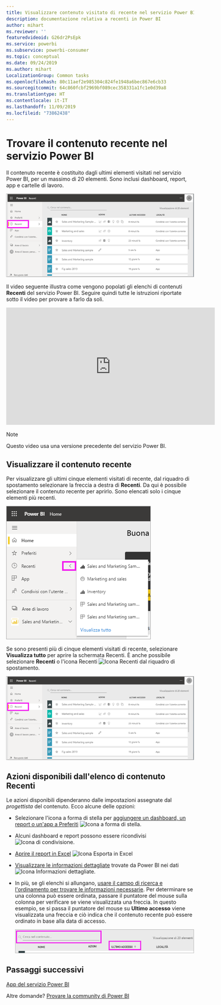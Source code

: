 ```yaml
---
title: Visualizzare contenuto visitato di recente nel servizio Power BI
description: documentazione relativa a recenti in Power BI
author: mihart
ms.reviewer: ''
featuredvideoid: G26dr2PsEpk
ms.service: powerbi
ms.subservice: powerbi-consumer
ms.topic: conceptual
ms.date: 09/24/2019
ms.author: mihart
LocalizationGroup: Common tasks
ms.openlocfilehash: 80c11aef2e985304c824fe1948a6bec867e6cb33
ms.sourcegitcommit: 64c860fcbf2969bf089cec358331a1fc1e0d39a8
ms.translationtype: HT
ms.contentlocale: it-IT
ms.lasthandoff: 11/09/2019
ms.locfileid: "73862438"
---
```

# <a name="recent-content-in-the-power-bi-service"></a>Trovare il contenuto **recente** nel servizio Power BI
Il contenuto recente è costituito dagli ultimi elementi visitati nel servizio Power BI, per un massimo di 20 elementi.  Sono inclusi dashboard, report, app e cartelle di lavoro.

![Finestra del contenuto recente](./media/end-user-recent/power-bi-recent.png)

Il video seguente illustra come vengono popolati gli elenchi di contenuti **Recenti** del servizio Power BI. Seguire quindi tutte le istruzioni riportate sotto il video per provare a farlo da soli.

<iframe width="560" height="315" src="https://www.youtube.com/embed/G26dr2PsEpk" frameborder="0" allowfullscreen></iframe>

> [!NOTE]
> Questo video usa una versione precedente del servizio Power BI.

## <a name="display-recent-content"></a>Visualizzare il contenuto recente
Per visualizzare gli ultimi cinque elementi visitati di recente, dal riquadro di spostamento selezionare la freccia a destra di **Recenti**.  Da qui è possibile selezionare il contenuto recente per aprirlo. Sono elencati solo i cinque elementi più recenti.

![Riquadro a comparsa del contenuto recente](./media/end-user-recent/power-bi-recent-flyout.png)

Se sono presenti più di cinque elementi visitati di recente, selezionare **Visualizza tutto** per aprire la schermata Recenti. È anche possibile selezionare **Recenti** o l'icona Recenti ![Icona Recenti](./media/end-user-recent/power-bi-icon.png) dal riquadro di spostamento.

![Visualizzare tutto il contenuto recente](./media/end-user-recent/power-bi-recent.png)

## <a name="actions-available-from-the-recent-content-list"></a>Azioni disponibili dall'elenco di contenuto **Recenti**
Le azioni disponibili dipenderanno dalle impostazioni assegnate dal *progettista* del contenuto. Ecco alcune delle opzioni:
* Selezionare l'icona a forma di stella per [aggiungere un dashboard, un report o un'app a Preferiti](end-user-favorite.md) ![Icona a forma di stella](./media/end-user-shared-with-me/power-bi-star-icon.png).
* Alcuni dashboard e report possono essere ricondivisi  ![Icona di condivisione](./media/end-user-shared-with-me/power-bi-share-icon-new.png).
* [Aprire il report in Excel](end-user-export.md) ![Icona Esporta in Excel](./media/end-user-shared-with-me/power-bi-excel.png) 
* [Visualizzare le informazioni dettagliate](end-user-insights.md) trovate da Power BI nei dati ![Icona Informazioni dettagliate](./media/end-user-shared-with-me/power-bi-insights.png).
* In più, se gli elenchi si allungano, [usare il campo di ricerca e l'ordinamento per trovare le informazioni necessarie](end-user-search-sort.md). Per determinare se una colonna può essere ordinata, passare il puntatore del mouse sulla colonna per verificare se viene visualizzata una freccia. In questo esempio, se si passa il puntatore del mouse su **Ultimo accesso** viene visualizzata una freccia e ciò indica che il contenuto recente può essere ordinato in base alla data di accesso. 

    ![Ordinare tutto il contenuto recente](./media/end-user-recent/power-bi-recent-sort.png)


## <a name="next-steps"></a>Passaggi successivi
[App del servizio Power BI](end-user-apps.md)

Altre domande? [Provare la community di Power BI](https://community.powerbi.com/)

